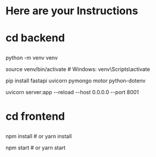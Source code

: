 # Here are your Instructions


# <p>cd backend</p>
<p>python -m venv venv</p>
<p>source venv/bin/activate  # Windows: venv\Scripts\activate</p>
<p>pip install fastapi uvicorn pymongo motor python-dotenv</p>
<p>uvicorn server:app --reload --host 0.0.0.0 --port 8001</p>


# <p>cd frontend</p>
<p>npm install  # or yarn install</p>
<p>npm start    # or yarn start</p>
